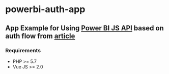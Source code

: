 # powerbi-auth-app
## App Example for Using [Power BI JS API](https://github.com/Microsoft/PowerBI-JavaScript) based on auth flow from [article](http://telegra.ph/Power-BI-JS-API-09-21)

### Requirements

 * PHP >= 5.7
 * Vue JS >= 2.0
